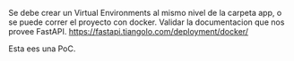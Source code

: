 Se debe crear un Virtual Environments al mismo nivel de la carpeta app, o se puede correr el proyecto con docker. Validar la documentacion que nos provee FastAPI.
https://fastapi.tiangolo.com/deployment/docker/

Esta ees una PoC.
